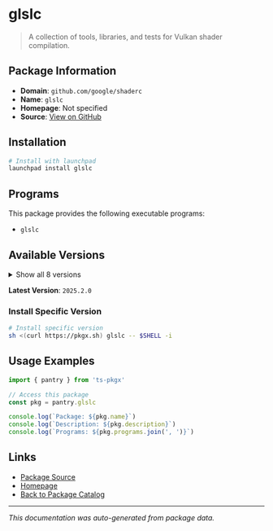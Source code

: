 # glslc

> A collection of tools, libraries, and tests for Vulkan shader compilation.

## Package Information

- **Domain**: `github.com/google/shaderc`
- **Name**: `glslc`
- **Homepage**: Not specified
- **Source**: [View on GitHub](https://github.com/pkgxdev/pantry/tree/main/projects/github.com/google/shaderc/package.yml)

## Installation

```bash
# Install with launchpad
launchpad install glslc
```

## Programs

This package provides the following executable programs:

- `glslc`

## Available Versions

<details>
<summary>Show all 8 versions</summary>

- `2025.2.0`, `2025.1.0`, `2024.4.0`, `2024.3.0`, `2024.2.0`
- `2024.1.0`, `2024.0.0`, `2023.8.0`

</details>

**Latest Version**: `2025.2.0`

### Install Specific Version

```bash
# Install specific version
sh <(curl https://pkgx.sh) glslc -- $SHELL -i
```

## Usage Examples

```typescript
import { pantry } from 'ts-pkgx'

// Access this package
const pkg = pantry.glslc

console.log(`Package: ${pkg.name}`)
console.log(`Description: ${pkg.description}`)
console.log(`Programs: ${pkg.programs.join(', ')}`)
```

## Links

- [Package Source](https://github.com/pkgxdev/pantry/tree/main/projects/github.com/google/shaderc/package.yml)
- [Homepage](#)
- [Back to Package Catalog](../../package-catalog.md)

---

*This documentation was auto-generated from package data.*
